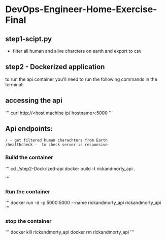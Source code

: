 # DevOps-Engineer-Home-Exercise-Final
## step1-scipt.py
 * filter all human and alive charcters on earth and export to csv 

## step2 - Dockerized application
to run the api container you'll need to run the following commands in the terminal:
## accessing the api
'''
    curl http://<host machine ip/ hostname>:5000
'''
## Api endpoints:
    / - get filtered human charachters from Earth
    /healthcheck -  to check server is responsive
### Build the container
'''
    cd ./step2-Dockrized-api
    docker build -t rickandmorty_api .
    
'''
### Run the container 
'''
   docker run -d -p 5000:5000 --name rickandmorty_api  rickandmorty_api 
'''
### stop the container 
'''
    docker kill rickandmorty_api
    docker rm rickandmorty_api
'''
